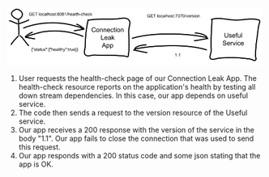 
![Architecture Diagram](architecture-diagram.png)

1. User requests the health-check page of our Connection Leak App.  The health-check resource reports on the application's health by testing all down stream dependencies.  In this case, our app depends on useful service.
2. The code then sends a request to the version resource of the Useful service.
3. Our app receives a 200 response with the version of the service in the body "1.1".  Our app fails to close the connection that was used to send this request.
4. Our app responds with a 200 status code and some json stating that the app is OK.
